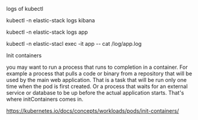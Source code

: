 

logs of kubectl

kubectl -n elastic-stack logs kibana



kubectl -n elastic-stack logs app

kubectl -n elastic-stacl exec -it app -- cat /log/app.log


Init containers


you may want to run a process that runs to completion in a container. For example a process that pulls a code or binary from a repository that will be used by the main web application. That is a task that will be run only one time when the pod is first created. Or a process that waits for an external service or database to be up before the actual application starts. That's where initContainers comes in.

https://kubernetes.io/docs/concepts/workloads/pods/init-containers/
